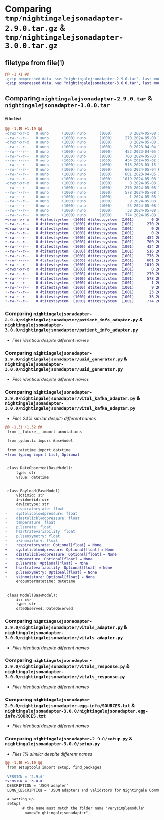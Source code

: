 # Comparing `tmp/nightingalejsonadapter-2.9.0.tar.gz` & `tmp/nightingalejsonadapter-3.0.0.tar.gz`

## filetype from file(1)

```diff
@@ -1 +1 @@
-gzip compressed data, was "nightingalejsonadapter-2.9.0.tar", last modified: Wed May  8 13:58:41 2024, max compression
+gzip compressed data, was "nightingalejsonadapter-3.0.0.tar", last modified: Thu May 16 15:29:32 2024, max compression
```

## Comparing `nightingalejsonadapter-2.9.0.tar` & `nightingalejsonadapter-3.0.0.tar`

### file list

```diff
@@ -1,19 +1,19 @@
-drwxr-xr-x   0 nuno      (1000) nuno      (1000)        0 2024-05-08 13:58:41.305713 nightingalejsonadapter-2.9.0/
--rw-r--r--   0 nuno      (1000) nuno      (1000)      270 2024-05-08 13:58:41.305713 nightingalejsonadapter-2.9.0/PKG-INFO
-drwxr-xr-x   0 nuno      (1000) nuno      (1000)        0 2024-05-08 13:58:41.305713 nightingalejsonadapter-2.9.0/nightingalejsonadapter/
--rw-r--r--   0 nuno      (1000) nuno      (1000)        0 2023-04-04 16:22:01.000000 nightingalejsonadapter-2.9.0/nightingalejsonadapter/__init__.py
--rw-r--r--   0 nuno      (1000) nuno      (1000)      452 2023-04-05 17:04:25.000000 nightingalejsonadapter-2.9.0/nightingalejsonadapter/intervention_adapter.py
--rw-r--r--   0 nuno      (1000) nuno      (1000)      700 2024-05-03 18:33:03.000000 nightingalejsonadapter-2.9.0/nightingalejsonadapter/patient_info_adapter.py
--rw-r--r--   0 nuno      (1000) nuno      (1000)      434 2024-05-02 14:49:08.000000 nightingalejsonadapter-2.9.0/nightingalejsonadapter/trigger_adapter.py
--rw-r--r--   0 nuno      (1000) nuno      (1000)      516 2023-03-15 15:22:55.000000 nightingalejsonadapter-2.9.0/nightingalejsonadapter/uuid_generator.py
--rw-r--r--   0 nuno      (1000) nuno      (1000)      606 2024-05-04 00:53:27.000000 nightingalejsonadapter-2.9.0/nightingalejsonadapter/vital_kafka_adapter.py
--rw-r--r--   0 nuno      (1000) nuno      (1000)      601 2023-04-05 17:04:40.000000 nightingalejsonadapter-2.9.0/nightingalejsonadapter/vitals_adapter.py
--rw-r--r--   0 nuno      (1000) nuno      (1000)     1019 2024-05-08 13:57:19.000000 nightingalejsonadapter-2.9.0/nightingalejsonadapter/vitals_response.py
-drwxr-xr-x   0 nuno      (1000) nuno      (1000)        0 2024-05-08 13:58:41.305713 nightingalejsonadapter-2.9.0/nightingalejsonadapter.egg-info/
--rw-r--r--   0 nuno      (1000) nuno      (1000)      270 2024-05-08 13:58:41.000000 nightingalejsonadapter-2.9.0/nightingalejsonadapter.egg-info/PKG-INFO
--rw-r--r--   0 nuno      (1000) nuno      (1000)      578 2024-05-08 13:58:41.000000 nightingalejsonadapter-2.9.0/nightingalejsonadapter.egg-info/SOURCES.txt
--rw-r--r--   0 nuno      (1000) nuno      (1000)        1 2024-05-08 13:58:41.000000 nightingalejsonadapter-2.9.0/nightingalejsonadapter.egg-info/dependency_links.txt
--rw-r--r--   0 nuno      (1000) nuno      (1000)        9 2024-05-08 13:58:41.000000 nightingalejsonadapter-2.9.0/nightingalejsonadapter.egg-info/requires.txt
--rw-r--r--   0 nuno      (1000) nuno      (1000)       23 2024-05-08 13:58:41.000000 nightingalejsonadapter-2.9.0/nightingalejsonadapter.egg-info/top_level.txt
--rw-r--r--   0 nuno      (1000) nuno      (1000)       38 2024-05-08 13:58:41.305713 nightingalejsonadapter-2.9.0/setup.cfg
--rw-r--r--   0 nuno      (1000) nuno      (1000)      774 2024-05-08 13:57:31.000000 nightingalejsonadapter-2.9.0/setup.py
+drwxr-xr-x   0 dtitestsystem  (1000) dtitestsystem  (1001)        0 2024-05-16 15:29:32.502914 nightingalejsonadapter-3.0.0/
+-rw-r--r--   0 dtitestsystem  (1000) dtitestsystem  (1001)      270 2024-05-16 15:29:32.502914 nightingalejsonadapter-3.0.0/PKG-INFO
+drwxr-xr-x   0 dtitestsystem  (1000) dtitestsystem  (1001)        0 2024-05-16 15:29:32.502914 nightingalejsonadapter-3.0.0/nightingalejsonadapter/
+-rw-r--r--   0 dtitestsystem  (1000) dtitestsystem  (1001)        0 2024-05-13 08:50:47.000000 nightingalejsonadapter-3.0.0/nightingalejsonadapter/__init__.py
+-rw-r--r--   0 dtitestsystem  (1000) dtitestsystem  (1001)      452 2024-05-13 08:50:47.000000 nightingalejsonadapter-3.0.0/nightingalejsonadapter/intervention_adapter.py
+-rw-r--r--   0 dtitestsystem  (1000) dtitestsystem  (1001)      700 2024-05-13 08:50:47.000000 nightingalejsonadapter-3.0.0/nightingalejsonadapter/patient_info_adapter.py
+-rw-r--r--   0 dtitestsystem  (1000) dtitestsystem  (1001)      434 2024-05-13 08:50:47.000000 nightingalejsonadapter-3.0.0/nightingalejsonadapter/trigger_adapter.py
+-rw-r--r--   0 dtitestsystem  (1000) dtitestsystem  (1001)      516 2024-05-13 08:50:47.000000 nightingalejsonadapter-3.0.0/nightingalejsonadapter/uuid_generator.py
+-rw-r--r--   0 dtitestsystem  (1000) dtitestsystem  (1001)      776 2024-05-16 13:43:19.000000 nightingalejsonadapter-3.0.0/nightingalejsonadapter/vital_kafka_adapter.py
+-rw-r--r--   0 dtitestsystem  (1000) dtitestsystem  (1001)      601 2024-05-13 08:50:47.000000 nightingalejsonadapter-3.0.0/nightingalejsonadapter/vitals_adapter.py
+-rw-r--r--   0 dtitestsystem  (1000) dtitestsystem  (1001)     1019 2024-05-13 08:50:47.000000 nightingalejsonadapter-3.0.0/nightingalejsonadapter/vitals_response.py
+drwxr-xr-x   0 dtitestsystem  (1000) dtitestsystem  (1001)        0 2024-05-16 15:29:32.502914 nightingalejsonadapter-3.0.0/nightingalejsonadapter.egg-info/
+-rw-r--r--   0 dtitestsystem  (1000) dtitestsystem  (1001)      270 2024-05-16 15:29:32.000000 nightingalejsonadapter-3.0.0/nightingalejsonadapter.egg-info/PKG-INFO
+-rw-r--r--   0 dtitestsystem  (1000) dtitestsystem  (1001)      578 2024-05-16 15:29:32.000000 nightingalejsonadapter-3.0.0/nightingalejsonadapter.egg-info/SOURCES.txt
+-rw-r--r--   0 dtitestsystem  (1000) dtitestsystem  (1001)        1 2024-05-16 15:29:32.000000 nightingalejsonadapter-3.0.0/nightingalejsonadapter.egg-info/dependency_links.txt
+-rw-r--r--   0 dtitestsystem  (1000) dtitestsystem  (1001)        9 2024-05-16 15:29:32.000000 nightingalejsonadapter-3.0.0/nightingalejsonadapter.egg-info/requires.txt
+-rw-r--r--   0 dtitestsystem  (1000) dtitestsystem  (1001)       23 2024-05-16 15:29:32.000000 nightingalejsonadapter-3.0.0/nightingalejsonadapter.egg-info/top_level.txt
+-rw-r--r--   0 dtitestsystem  (1000) dtitestsystem  (1001)       38 2024-05-16 15:29:32.502914 nightingalejsonadapter-3.0.0/setup.cfg
+-rw-r--r--   0 dtitestsystem  (1000) dtitestsystem  (1001)      774 2024-05-16 15:27:08.000000 nightingalejsonadapter-3.0.0/setup.py
```

### Comparing `nightingalejsonadapter-2.9.0/nightingalejsonadapter/patient_info_adapter.py` & `nightingalejsonadapter-3.0.0/nightingalejsonadapter/patient_info_adapter.py`

 * *Files identical despite different names*

### Comparing `nightingalejsonadapter-2.9.0/nightingalejsonadapter/uuid_generator.py` & `nightingalejsonadapter-3.0.0/nightingalejsonadapter/uuid_generator.py`

 * *Files identical despite different names*

### Comparing `nightingalejsonadapter-2.9.0/nightingalejsonadapter/vital_kafka_adapter.py` & `nightingalejsonadapter-3.0.0/nightingalejsonadapter/vital_kafka_adapter.py`

 * *Files 24% similar despite different names*

```diff
@@ -1,31 +1,32 @@
 from __future__ import annotations
 
 from pydantic import BaseModel
 
 from datetime import datetime
+from typing import List, Optional
 
 
 class DateObserved(BaseModel):
     type: str
     value: datetime
 
 
 class Payload(BaseModel):
     victimid: str
     incidentid: str
     devicetype: str
-    respiratoryrate: float
-    systolicbloodpressure: float
-    diastolicbloodpressure: float
-    temperature: float
-    pulserate: float
-    heartratevariability: float
-    pulseoxymetry: float
-    skinmoisture: float
+    respiratoryrate: Optional[float] = None
+    systolicbloodpressure: Optional[float] = None
+    diastolicbloodpressure: Optional[float] = None
+    temperature: Optional[float] = None
+    pulserate: Optional[float] = None
+    heartratevariability: Optional[float] = None
+    pulseoxymetry: Optional[float] = None
+    skinmoisture: Optional[float] = None
     encounterdatetime: datetime
 
 
 class Model(BaseModel):
     id: str
     type: str
     dateObserved: DateObserved
```

### Comparing `nightingalejsonadapter-2.9.0/nightingalejsonadapter/vitals_adapter.py` & `nightingalejsonadapter-3.0.0/nightingalejsonadapter/vitals_adapter.py`

 * *Files identical despite different names*

### Comparing `nightingalejsonadapter-2.9.0/nightingalejsonadapter/vitals_response.py` & `nightingalejsonadapter-3.0.0/nightingalejsonadapter/vitals_response.py`

 * *Files identical despite different names*

### Comparing `nightingalejsonadapter-2.9.0/nightingalejsonadapter.egg-info/SOURCES.txt` & `nightingalejsonadapter-3.0.0/nightingalejsonadapter.egg-info/SOURCES.txt`

 * *Files identical despite different names*

### Comparing `nightingalejsonadapter-2.9.0/setup.py` & `nightingalejsonadapter-3.0.0/setup.py`

 * *Files 1% similar despite different names*

```diff
@@ -1,10 +1,10 @@
 from setuptools import setup, find_packages
 
-VERSION = '2.9.0' 
+VERSION = '3.0.0' 
 DESCRIPTION = 'JSON adapter'
 LONG_DESCRIPTION = 'JSON adapters and validators for Nightingale Communication and Integration'
 
 # Setting up
 setup(
        # the name must match the folder name 'verysimplemodule'
         name="nightingalejsonadapter",
```

